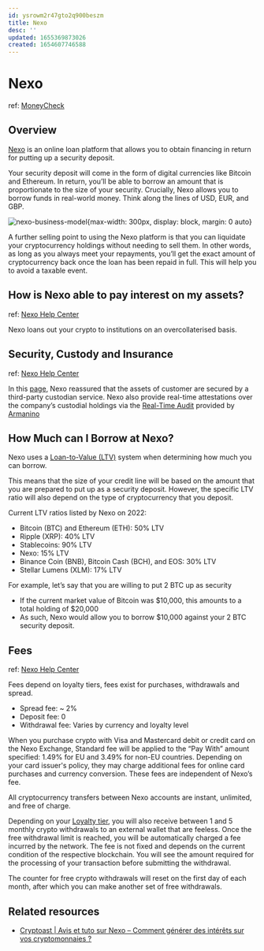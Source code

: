```yaml
---
id: ysrowm2r47gto2q900beszm
title: Nexo
desc: ''
updated: 1655369873026
created: 1654607746588
---
```

# Nexo

ref: [MoneyCheck](https://moneycheck.com/nexo-review/)

## Overview

[Nexo](https://nexo.io/) is an online loan platform that allows you to obtain financing in return for putting up a security deposit.

Your security deposit will come in the form of digital currencies like Bitcoin and Ethereum. In return, you’ll be able to borrow an amount that is proportionate to the size of your security. Crucially, Nexo allows you to borrow funds in real-world money. Think along the lines of USD, EUR, and GBP.

![nexo-business-model](https://moneycheck-9fcd.kxcdn.com/wp-content/uploads/2020/01/business-model.jpg){max-width: 300px, display: block, margin: 0 auto}

A further selling point to using the Nexo platform is that you can liquidate your cryptocurrency holdings without needing to sell them. In other words, as long as you always meet your repayments, you’ll get the exact amount of cryptocurrency back once the loan has been repaid in full. This will help you to avoid a taxable event.

## How is Nexo able to pay interest on my assets?

ref: [Nexo Help Center](https://support.nexo.io/hc/en-us/articles/360014283839-Earn-up-to-12-interest-on-Crypto-Assets-Explained)

Nexo loans out your crypto to institutions on an overcollaterised basis.

## Security, Custody and Insurance

ref: [Nexo Help Center](https://support.nexo.io/hc/en-us/articles/360017628093-Security-and-Insurance)

In this [page](https://nexo.io/security), Nexo reassured that the assets of customer are secured by a third-party custodian service. Nexo also provide real-time attestations over the company’s custodial holdings via the [Real-Time Audit](https://real-time-attest.trustexplorer.io/nexo) provided by [Armanino](https://www.armaninollp.com/)

## How Much can I Borrow at Nexo?

Nexo uses a [Loan-to-Value (LTV)](https://www.investopedia.com/terms/l/loantovalue.asp) system when determining how much you can borrow.

This means that the size of your credit line will be based on the amount that you are prepared to put up as a security deposit. However, the specific LTV ratio will also depend on the type of cryptocurrency that you deposit.

Current LTV ratios listed by Nexo on 2022:
- Bitcoin (BTC) and Ethereum (ETH): 50% LTV
- Ripple (XRP): 40% LTV
- Stablecoins: 90% LTV
- Nexo: 15% LTV
- Binance Coin (BNB), Bitcoin Cash (BCH), and EOS: 30% LTV
- Stellar Lumens (XLM): 17% LTV

For example, let’s say that you are willing to put 2 BTC up as security
- If the current market value of Bitcoin was $10,000, this amounts to a total holding of $20,000
- As such, Nexo would allow you to borrow $10,000 against your 2 BTC security deposit.

## Fees

ref: [Nexo Help Center](https://support.nexo.io/hc/en-us/articles/360020075013-What-are-the-withdrawal-fees-for-Credit-Line-crypto-and-FiatX-withdrawals-)

Fees depend on loyalty tiers, fees exist for purchases, withdrawals and spread.
- Spread fee: ~ 2%
- Deposit fee: 0
- Withdrawal fee: Varies by currency and loyalty level

When you purchase crypto with Visa and Mastercard debit or credit card on the Nexo Exchange, Standard fee will be applied to the “Pay With” amount specified: 1.49% for EU and 3.49% for non-EU countries. Depending on your card issuer's policy, they may charge additional fees for online card purchases and currency conversion. These fees are independent of Nexo’s fee.

All cryptocurrency transfers between Nexo accounts are instant, unlimited, and free of charge.

Depending on your [Loyalty tier](https://support.nexo.io/hc/en-us/articles/360017445559-Nexo-Loyalty-Program-Explained), you will also receive between 1 and 5 monthly crypto withdrawals to an external wallet that are feeless. Once the free withdrawal limit is reached, you will be automatically charged a fee incurred by the network. The fee is not fixed and depends on the current condition of the respective blockchain. You will see the amount required for the processing of your transaction before submitting the withdrawal.

The counter for free crypto withdrawals will reset on the first day of each month, after which you can make another set of free withdrawals.

## Related resources

- [Cryptoast | Avis et tuto sur Nexo – Comment générer des intérêts sur vos cryptomonnaies ?](https://cryptoast.fr/avis-tuto-nexo-generer-interets-cryptomonnaies/)